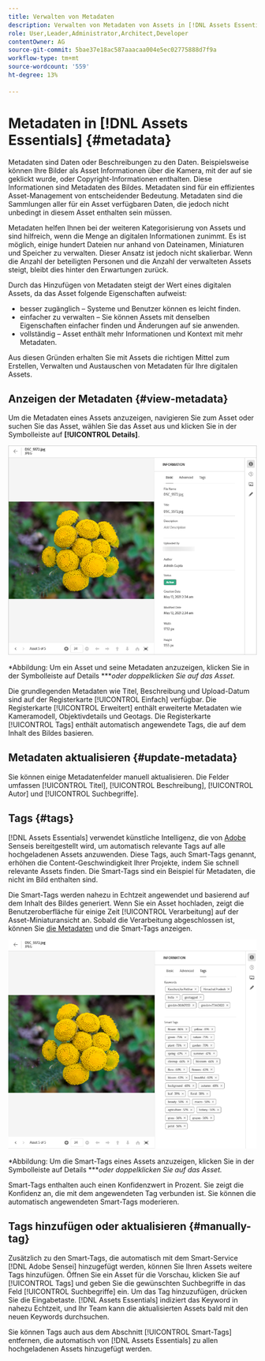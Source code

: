 ```yaml
---
title: Verwalten von Metadaten
description: Verwalten von Metadaten von Assets in [!DNL Assets Essentials]
role: User,Leader,Administrator,Architect,Developer
contentOwner: AG
source-git-commit: 5bae37e18ac587aaacaa004e5ec02775888d7f9a
workflow-type: tm+mt
source-wordcount: '559'
ht-degree: 13%

---
```



# Metadaten in [!DNL Assets Essentials] {#metadata}

Metadaten sind Daten oder Beschreibungen zu den Daten. Beispielsweise können Ihre Bilder als Asset Informationen über die Kamera, mit der auf sie geklickt wurde, oder Copyright-Informationen enthalten. Diese Informationen sind Metadaten des Bildes. Metadaten sind für ein effizientes Asset-Management von entscheidender Bedeutung. Metadaten sind die Sammlungen aller für ein Asset verfügbaren Daten, die jedoch nicht unbedingt in diesem Asset enthalten sein müssen.

Metadaten helfen Ihnen bei der weiteren Kategorisierung von Assets und sind hilfreich, wenn die Menge an digitalen Informationen zunimmt. Es ist möglich, einige hundert Dateien nur anhand von Dateinamen, Miniaturen und Speicher zu verwalten. Dieser Ansatz ist jedoch nicht skalierbar. Wenn die Anzahl der beteiligten Personen und die Anzahl der verwalteten Assets steigt, bleibt dies hinter den Erwartungen zurück.

Durch das Hinzufügen von Metadaten steigt der Wert eines digitalen Assets, da das Asset folgende Eigenschaften aufweist:

* besser zugänglich – Systeme und Benutzer können es leicht finden.
* einfacher zu verwalten – Sie können Assets mit denselben Eigenschaften einfacher finden und Änderungen auf sie anwenden.
* vollständig – Asset enthält mehr Informationen und Kontext mit mehr Metadaten.

Aus diesen Gründen erhalten Sie mit Assets die richtigen Mittel zum Erstellen, Verwalten und Austauschen von Metadaten für Ihre digitalen Assets.

## Anzeigen der Metadaten {#view-metadata}

Um die Metadaten eines Assets anzuzeigen, navigieren Sie zum Asset oder suchen Sie das Asset, wählen Sie das Asset aus und klicken Sie in der Symbolleiste auf **[!UICONTROL Details]**.

![Anzeigen von Metadaten eines Assets](assets/metadata-view1.png)

*Abbildung: Um ein Asset und seine Metadaten anzuzeigen, klicken Sie in der Symbolleiste auf Details ****oder doppelklicken Sie auf das Asset.*

Die grundlegenden Metadaten wie Titel, Beschreibung und Upload-Datum sind auf der Registerkarte [!UICONTROL Einfach] verfügbar. Die Registerkarte [!UICONTROL Erweitert] enthält erweiterte Metadaten wie Kameramodell, Objektivdetails und Geotags. Die Registerkarte [!UICONTROL Tags] enthält automatisch angewendete Tags, die auf dem Inhalt des Bildes basieren.

## Metadaten aktualisieren {#update-metadata}

Sie können einige Metadatenfelder manuell aktualisieren. Die Felder umfassen [!UICONTROL Titel], [!UICONTROL Beschreibung], [!UICONTROL Autor] und [!UICONTROL Suchbegriffe].

## Tags {#tags}

[!DNL Assets Essentials] verwendet künstliche Intelligenz, die von  [Adobe ](https://www.adobe.com/sensei.html) Senseis bereitgestellt wird, um automatisch relevante Tags auf alle hochgeladenen Assets anzuwenden. Diese Tags, auch Smart-Tags genannt, erhöhen die Content-Geschwindigkeit Ihrer Projekte, indem Sie schnell relevante Assets finden. Die Smart-Tags sind ein Beispiel für Metadaten, die nicht im Bild enthalten sind.

Die Smart-Tags werden nahezu in Echtzeit angewendet und basierend auf dem Inhalt des Bildes generiert. Wenn Sie ein Asset hochladen, zeigt die Benutzeroberfläche für einige Zeit [!UICONTROL Verarbeitung] auf der Asset-Miniaturansicht an. Sobald die Verarbeitung abgeschlossen ist, können Sie [die Metadaten](#view-metadata) und die Smart-Tags anzeigen.

![Anzeigen von Smart-Tags eines Assets](assets/metadata-view-tags.png)

*Abbildung: Um die Smart-Tags eines Assets anzuzeigen, klicken Sie in der Symbolleiste auf Details ****oder doppelklicken Sie auf das Asset.*

Smart-Tags enthalten auch einen Konfidenzwert in Prozent. Sie zeigt die Konfidenz an, die mit dem angewendeten Tag verbunden ist. Sie können die automatisch angewendeten Smart-Tags moderieren.

## Tags hinzufügen oder aktualisieren {#manually-tag}

Zusätzlich zu den Smart-Tags, die automatisch mit dem Smart-Service [!DNL Adobe Sensei] hinzugefügt werden, können Sie Ihren Assets weitere Tags hinzufügen. Öffnen Sie ein Asset für die Vorschau, klicken Sie auf [!UICONTROL Tags] und geben Sie die gewünschten Suchbegriffe in das Feld [!UICONTROL Suchbegriffe] ein. Um das Tag hinzuzufügen, drücken Sie die Eingabetaste. [!DNL Assets Essentials] indiziert das Keyword in nahezu Echtzeit, und Ihr Team kann die aktualisierten Assets bald mit den neuen Keywords durchsuchen.

Sie können Tags auch aus dem Abschnitt [!UICONTROL Smart-Tags] entfernen, die automatisch von [!DNL Assets Essentials] zu allen hochgeladenen Assets hinzugefügt werden.

<!-- TBD: Queries for PM and engg.

Can we edit the existing metadata in any form?

How to moderate smart tags?

Allow or deny list for smart tags?

What about Tags displayed just above Smart Tags in the UI?

Is there a detailed metadata tab. Where do the other details of an asset go?

How can one search based strictly on the metadata. Similar to AEM Assets GQL queries.
-->

<!-- TBD: Link to related articles if any.

>[!MORELIKETHIS]
>
>* [Search assets](search.md).
-->
